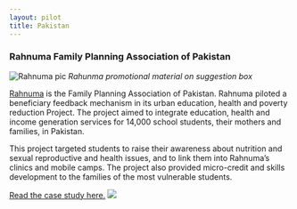 ```yaml
---
layout: pilot
title: Pakistan
---
```


### Rahnuma Family Planning Association of Pakistan

![Rahnuma pic]({{site.baseurl}}/public/img/Pakistan/Pakistanpic.jpg)
*Rahunma promotional material on suggestion box*

[Rahnuma](http://www.fpapak.org) is the Family Planning Association of Pakistan. Rahnuma piloted a beneficiary feedback mechanism in its urban education, health and poverty reduction Project. The project aimed to integrate education, health and income generation services for 14,000 school students, their mothers and families, in Pakistan.

This project targeted students to raise their awareness about nutrition and sexual reproductive and health issues, and to link them into Rahnuma’s clinics and mobile camps. The project also provided micro-credit and skills development to the families of the most vulnerable students.

[Read the case study here.]({{site.baseurl}}/public/files/Pakistan.pdf)
<img style="margin:auto" src="{{site.baseurl}}/public/img/logos/partner/rahnuma.png">
